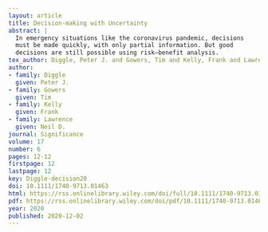 ```yaml
---
layout: article
title: Decision-making with Uncertainty
abstract: |
  In emergency situations like the coronavirus pandemic, decisions
  must be made quickly, with only partial information. But good
  decisions are still possible using risk–benefit analysis. 
tex_author: Diggle, Peter J. and Gowers, Tim and Kelly, Frank and Lawrence, Neil D.
author:
- family: Diggle
  given: Peter J.
- family: Gowers
  given: Tim
- family: Kelly
  given: Frank
- family: Lawrence
  given: Neil D. 
journal: Significance
volume: 17
number: 6
pages: 12-12
firstpage: 12
lastpage: 12
key: Diggle-decision20
doi: 10.1111/1740-9713.01463
html: https://rss.onlinelibrary.wiley.com/doi/full/10.1111/1740-9713.01463
pdf: https://rss.onlinelibrary.wiley.com/doi/pdf/10.1111/1740-9713.01463
year: 2020
published: 2020-12-02
---
```

